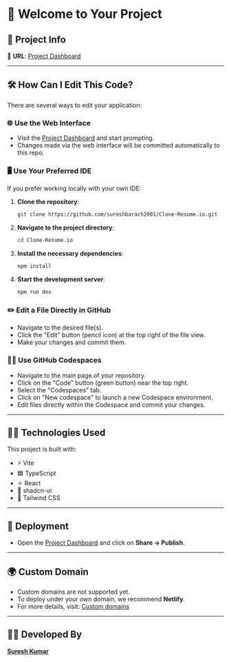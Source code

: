 # 🚀 Welcome to Your Project

## 📝 Project Info

🔗 **URL**: [Project Dashboard](<YOUR_PROJECT_URL>)

---

## 🛠️ How Can I Edit This Code?

There are several ways to edit your application:

### 🌐 Use the Web Interface
- Visit the [Project Dashboard](<YOUR_PROJECT_URL>) and start prompting.
- Changes made via the web interface will be committed automatically to this repo.

### 🖥️ Use Your Preferred IDE
If you prefer working locally with your own IDE:

1. **Clone the repository**:

    ```sh
    git clone https://github.com/sureshbarach2001/Clone-Resume.io.git
    ```

2. **Navigate to the project directory**:

    ```sh
    cd Clone-Resume.io
    ```

3. **Install the necessary dependencies**:

    ```sh
    npm install
    ```

4. **Start the development server**:

    ```sh
    npm run dev
    ```

### ✏️ Edit a File Directly in GitHub
- Navigate to the desired file(s).
- Click the "Edit" button (pencil icon) at the top right of the file view.
- Make your changes and commit them.

### 🧑‍💻 Use GitHub Codespaces
- Navigate to the main page of your repository.
- Click on the "Code" button (green button) near the top right.
- Select the "Codespaces" tab.
- Click on "New codespace" to launch a new Codespace environment.
- Edit files directly within the Codespace and commit your changes.

---

## 🧑‍💻 Technologies Used

This project is built with:

- ⚡ Vite
- 🟦 TypeScript
- ⚛️ React
- 🧩 shadcn-ui
- 🎨 Tailwind CSS

---

## 🚀 Deployment

- Open the [Project Dashboard](<https://www.example.com/>) and click on **Share -> Publish**.

---

## 🌍 Custom Domain

- Custom domains are not supported yet.
- To deploy under your own domain, we recommend **Netlify**.
- For more details, visit: [Custom domains](https://www.netlify.com/)

---

## 🧑‍💼 Developed By

[**Suresh Kumar**](<https://sureshbarach2001.vercel.app/>)
